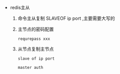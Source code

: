 - redis主从

  1. 命令主从复制 SLAVEOF ip port ,主要需要大写的

  2. 主节点的密码配置

     `requrepass xxx`

  3. 从节点复制主节点

     `slave of ip port`

     `master auth`

  

